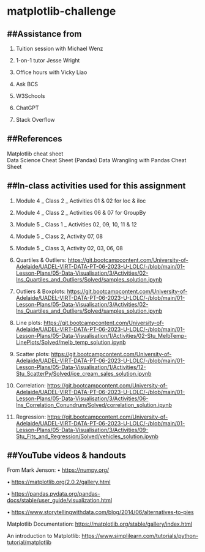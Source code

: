# matplotlib-challenge

##Assistance from
------------------
1. Tuition session with Michael Wenz

2. 1-on-1 tutor Jesse Wright

3. Office hours with Vicky Liao

4. Ask BCS

5. W3Schools

7. ChatGPT

8. Stack Overflow

##References
-------------

Matplotlib cheat sheet	
Data Science Cheat Sheet (Pandas)
Data Wrangling with Pandas Cheat Sheet	

##In-class activities used for this assignment
-----------------------------------------------

1.	Module 4 _ Class 2 _ Activities	01 & 02 for loc & iloc

2.	Module 4 _ Class 2 _ Activities	06 & 07 for GroupBy

3.	Module 5 _ Class 1 _ Activities 02, 09, 10, 11 & 12

4.	Module 5 _ Class 2, Activity 07, 08

5.	Module 5 _ Class 3, Activity 02, 03, 06, 08

6.	Quartiles & Outliers:	https://git.bootcampcontent.com/University-of-Adelaide/UADEL-VIRT-DATA-PT-06-2023-U-LOLC/-/blob/main/01-Lesson-Plans/05-Data-Visualisation/3/Activities/02-Ins_Quartiles_and_Outliers/Solved/samples_solution.ipynb

7.	Outliers & Boxplots:	https://git.bootcampcontent.com/University-of-Adelaide/UADEL-VIRT-DATA-PT-06-2023-U-LOLC/-/blob/main/01-Lesson-Plans/05-Data-Visualisation/3/Activities/02-Ins_Quartiles_and_Outliers/Solved/samples_solution.ipynb

8.	Line plots:	https://git.bootcampcontent.com/University-of-Adelaide/UADEL-VIRT-DATA-PT-06-2023-U-LOLC/-/blob/main/01-Lesson-Plans/05-Data-Visualisation/1/Activities/02-Stu_MelbTemp-LinePlots/Solved/melb_temp_solution.ipynb

9.	Scatter plots:	https://git.bootcampcontent.com/University-of-Adelaide/UADEL-VIRT-DATA-PT-06-2023-U-LOLC/-/blob/main/01-Lesson-Plans/05-Data-Visualisation/1/Activities/12-Stu_ScatterPy/Solved/ice_cream_sales_solution.ipynb

10.	Correlation:	https://git.bootcampcontent.com/University-of-Adelaide/UADEL-VIRT-DATA-PT-06-2023-U-LOLC/-/blob/main/01-Lesson-Plans/05-Data-Visualisation/3/Activities/06-Ins_Correlation_Conundrum/Solved/correlation_solution.ipynb

11.	Regression:	https://git.bootcampcontent.com/University-of-Adelaide/UADEL-VIRT-DATA-PT-06-2023-U-LOLC/-/blob/main/01-Lesson-Plans/05-Data-Visualisation/3/Activities/09-Stu_Fits_and_Regression/Solved/vehicles_solution.ipynb

##YouTube videos & handouts
---------------------------

From Mark Jenson:
•	https://numpy.org/

•	https://matplotlib.org/2.0.2/gallery.html

•	https://pandas.pydata.org/pandas-docs/stable/user_guide/visualization.html

•	https://www.storytellingwithdata.com/blog/2014/06/alternatives-to-pies


Matplotlib Documentation:	https://matplotlib.org/stable/gallery/index.html

An introduction to Matplotlib:	https://www.simplilearn.com/tutorials/python-tutorial/matplotlib


